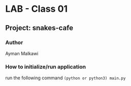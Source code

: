 
# LAB - Class 01

## Project: snakes-cafe

### Author 
Ayman Malkawi

### How to initialize/run application

run the following command ```(python or python3) main.py```
